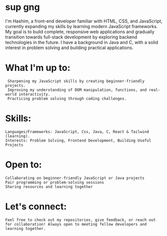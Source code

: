 # sup gng

I'm Hashim, a front-end developer familiar with HTML, CSS, and JavaScript, currently expanding my skills by learning modern JavaScript frameworks. My goal is to build complete, responsive web applications and gradually transition towards full-stack development by exploring backend technologies in the future. I have a background in Java and C, with a solid interest in problem solving and building practical applications.
# What I'm up to:
     Sharpening my JavaScript skills by creating beginner-friendly projects.
     Improving my understanding of DOM manipulation, functions, and real-world interactivity.
     Practicing problem solving through coding challenges.
# Skills:
    Languages/Frameworks: JavaScript, Css, Java, C, React & Tailwind (learning).
    Interests: Problem Solving, Frontend Development, Building Useful Projects
# Open to:
    Collaborating on beginner-friendly JavaScript or Java projects
    Pair programming or problem-solving sessions
    Sharing resources and learning together
# Let's connect:
    Feel free to check out my repositories, give feedback, or reach out for collaboration! Always open to meeting fellow developers and learning together.
